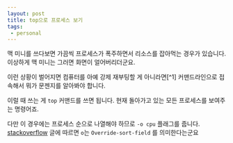 ```yaml
---
layout: post
title: top으로 프로세스 보기
tags: 
 - personal
---
```


맥 미니를 쓰다보면 가끔씩 프로세스가 폭주하면서 리소스를 잡아먹는 경우가 있습니다. 이상하게 맥 미니는 그러면 화면이 얼어버리더군요.

이런 상황이 벌어지면 컴퓨터를 아예 강제 재부팅할 게 아니라면[^1] 커맨드라인으로 접속해서 뭐가 문젠지를 알아봐야 합니다.

이럴 때 쓰는 게 `top` 커맨드를 쓰면 됩니다. 현재 돌아가고 있는 모든 프로세스를 보여주는 명령어죠.

다만 이 경우에는 프로세스 순으로 나열해야 하므로 `-o cpu` 플래그를 줍니다. [stackoverflow](https://unix.stackexchange.com/a/174751) 글에 따르면 `o`는 `Override-sort-field` 를 의미한다는군요

